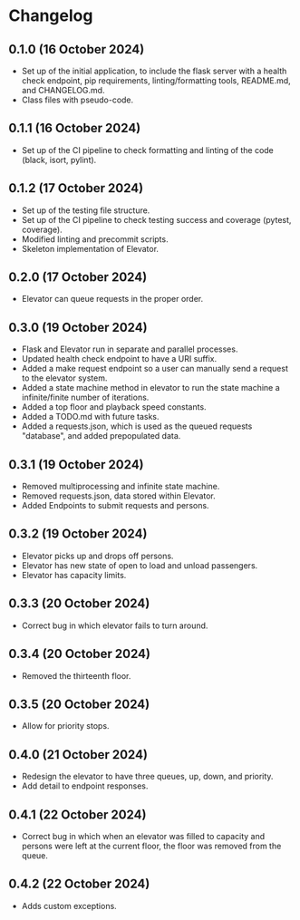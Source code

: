 # Changelog

## 0.1.0 (16 October 2024)
- Set up of the initial application, to include the flask server with a health check endpoint, pip requirements, linting/formatting tools, README.md, and CHANGELOG.md.
- Class files with pseudo-code.

## 0.1.1 (16 October 2024)
- Set up of the CI pipeline to check formatting and linting of the code (black, isort, pylint).

## 0.1.2 (17 October 2024)
- Set up of the testing file structure.
- Set up of the CI pipeline to check testing success and coverage (pytest, coverage).
- Modified linting and precommit scripts.
- Skeleton implementation of Elevator.

## 0.2.0 (17 October 2024)
- Elevator can queue requests in the proper order.

## 0.3.0 (19 October 2024)
- Flask and Elevator run in separate and parallel processes.
- Updated health check endpoint to have a URI suffix.
- Added a make request endpoint so a user can manually send a request to the elevator system.
- Added a state machine method in elevator to run the state machine a infinite/finite number of iterations.
- Added a top floor and playback speed constants.
- Added a TODO.md with future tasks.
- Added a requests.json, which is used as the queued requests "database", and added prepopulated data.

## 0.3.1 (19 October 2024)
- Removed multiprocessing and infinite state machine.
- Removed requests.json, data stored within Elevator.
- Added Endpoints to submit requests and persons.

## 0.3.2 (19 October 2024)
- Elevator picks up and drops off persons.
- Elevator has new state of open to load and unload passengers.
- Elevator has capacity limits.

## 0.3.3 (20 October 2024)
- Correct bug in which elevator fails to turn around.

## 0.3.4 (20 October 2024)
- Removed the thirteenth floor.

## 0.3.5 (20 October 2024)
- Allow for priority stops.

## 0.4.0 (21 October 2024)
- Redesign the elevator to have three queues, up, down, and priority.
- Add detail to endpoint responses.

## 0.4.1 (22 October 2024)
- Correct bug in which when an elevator was filled to capacity and persons were left at the current floor, the floor was removed from the queue.

## 0.4.2 (22 October 2024)
- Adds custom exceptions.

